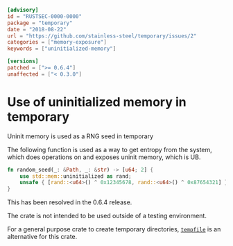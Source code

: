 ```toml
[advisory]
id = "RUSTSEC-0000-0000"
package = "temporary"
date = "2018-08-22"
url = "https://github.com/stainless-steel/temporary/issues/2"
categories = ["memory-exposure"]
keywords = ["uninitialized-memory"]

[versions]
patched = [">= 0.6.4"]
unaffected = ["< 0.3.0"]
```

# Use of uninitialized memory in temporary

Uninit memory is used as a RNG seed in temporary

The following function is used as a way to get entropy from the system, which does operations on and exposes uninit memory, which is UB.

```rust
fn random_seed(_: &Path, _: &str) -> [u64; 2] {
    use std::mem::uninitialized as rand;
    unsafe { [rand::<u64>() ^ 0x12345678, rand::<u64>() ^ 0x87654321] }
}
```

This has been resolved in the 0.6.4 release.

The crate is not intended to be used outside of a testing environment.

For a general purpose crate to create temporary directories, [`tempfile`](https://crates.io/crates/tempfile) is an alternative for this crate.
